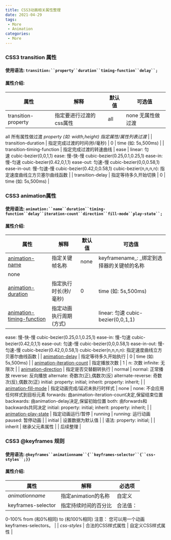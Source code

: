 ```yaml
---
title: CSS3动画相关属性整理
date: 2021-04-29
tags:
 - More
 - Animation
categories:
 - More
---
```


### CSS3 transition 属性
#### 使用语法: `transition:``property``duration``timing-function``delay``;`
#### 属性介绍:
| 属性 | 解释 | 默认值 | 可选值 |
| --- | --- | --- | --- |
| transition-property | 指定要进行过渡的css属性 | all | none 无属性做过渡
all 所有属性做过渡
_property (如: _width,height_) 指定属性/属性列表过渡_ |
| transition-duration | 指定完成过渡的时间(秒/毫秒) | 0 | time (如: 5s,500ms) |
| transition-timing-function | 指定完成过渡的转速曲线 | ease | linear: 匀速 cubic-bezier(0,0,1,1)
ease: 慢-快-慢 cubic-bezier(0.25,0.1,0.25,1)
ease-in: 慢-匀速 cubic-bezier(0.42,0,1,1)
ease-out: 匀速-慢 cubic-bezier(0,0,0.58,1)
ease-in-out: 慢-匀速-慢 cubic-bezier(0.42,0,0.58,1)
cubic-bezier(n,n,n,n): 指定速度曲线立方贝塞尔曲线函数 |
| transition-delay | 指定等待多久开始切换 | 0 | time (如: 5s,500ms) |

### CSS3 animation属性
#### 使用语法: `animation:``name``duration``timing-function``delay``iteration-count``direction``fill-mode``play-state``;`
#### 属性介绍:
| 属性 | 解释 | 默认值 | 可选值 |
| --- | --- | --- | --- |
| [animation-name](https://www.runoob.com/cssref/css3-pr-animation-name.html) | 指定关键帧名称 | none | keyframename_: _绑定到选择器的关键帧的名称
none |
| [animation-duration](https://www.runoob.com/cssref/css3-pr-animation-duration.html) | 指定执行时长(秒/毫秒) | 0 | time (如: 5s,500ms) |
| [animation-timing-function](https://www.runoob.com/cssref/css3-pr-animation-timing-function.html) | 指定动画执行周期(方式) |  | linear: 匀速 cubic-bezier(0,0,1,1)
ease: 慢-快-慢 cubic-bezier(0.25,0.1,0.25,1)
ease-in: 慢-匀速 cubic-bezier(0.42,0,1,1)
ease-out: 匀速-慢 cubic-bezier(0,0,0.58,1)
ease-in-out: 慢-匀速-慢 cubic-bezier(0.42,0,0.58,1)
cubic-bezier(n,n,n,n): 指定速度曲线立方贝塞尔曲线函数 |
| [animation-delay](https://www.runoob.com/cssref/css3-pr-animation-delay.html) | 指定等待多久开始执行 | 0 | time (如: 5s,500ms) |
| [animation-iteration-count](https://www.runoob.com/cssref/css3-pr-animation-iteration-count.html) | 指定播放次数 | 1 | n: 次数
infinite: 无限次 |
| [animation-direction](https://www.runoob.com/cssref/css3-pr-animation-direction.html) | 指定是否交替翻转执行 | normal | normal: 正常播放
reverse: 反向播放
alternate: 奇数次(正),偶数次(反)
alternate-reverse: 奇数次(反),偶数次(正)
initial: property: initial;
inherit: property: inherit; |
| [animation-fill-mode](https://www.runoob.com/cssref/css3-pr-animation-fill-mode.html) | 指定动画完成/延迟未执行时样式 | none | none: 不会应用任何样式到目标元素
forwards: 由animation-iteration-count决定,保留结束位置
backwards: 由animation-delay决定,保留初始位置
both: 由forwards和backwards共同决定
initial: property: initial;
inherit: property: inherit; |
| [animation-play-state](https://www.runoob.com/cssref/css3-pr-animation-play-state.html) | 指定动画运行/暂停 | running | running: 运行动画
paused: 暂停动画 |
| initial | 设置数据为默认值 |  | 语法: property: initial; |
| inherit | 继承父元素属性 |  | 后续整理 |

### CSS3 @keyframes 规则
#### 使用语法: `@keyframes``animationname``{``keyframes-selector``{``css-styles``;}}`
#### 属性介绍:
| 属性 | 解释 | 必选项 |
| --- | --- | --- |
| _animationname_ | 指定animation的名称 | 自定义 |
| keyframes-selector | 指定持续时间的百分比 | 合法值： 
0-100% 
from (和0%相同) 
to (和100%相同) 
注意： 您可以用一个动画keyframes-selectors。 |
| _css-styles_ | 合法的CSS样式属性 | 自定义CSS样式属性 |



